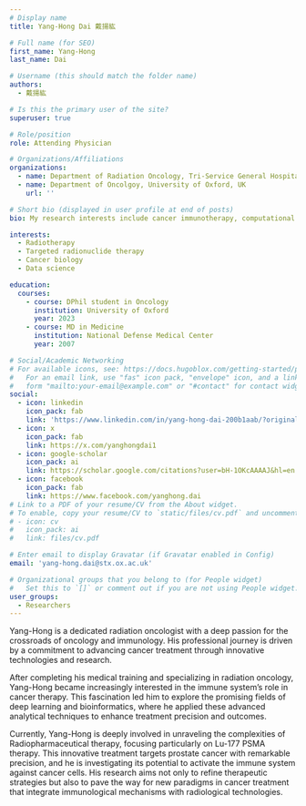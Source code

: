 ```yaml
---
# Display name
title: Yang-Hong Dai 戴揚紘

# Full name (for SEO)
first_name: Yang-Hong
last_name: Dai

# Username (this should match the folder name)
authors:
  - 戴揚紘

# Is this the primary user of the site?
superuser: true

# Role/position
role: Attending Physician

# Organizations/Affiliations
organizations:
  - name: Department of Radiation Oncology, Tri-Service General Hospital, National Defense Medical Center, Taiwan
  - name: Department of Oncolgoy, University of Oxford, UK
    url: ''

# Short bio (displayed in user profile at end of posts)
bio: My research interests include cancer immunotherapy, computational biology and deep learning.

interests:
  - Radiotherapy
  - Targeted radionuclide therapy
  - Cancer biology
  - Data science

education:
  courses:
    - course: DPhil student in Oncology
      institution: University of Oxford
      year: 2023
    - course: MD in Medicine
      institution: National Defense Medical Center
      year: 2007

# Social/Academic Networking
# For available icons, see: https://docs.hugoblox.com/getting-started/page-builder/#icons
#   For an email link, use "fas" icon pack, "envelope" icon, and a link in the
#   form "mailto:your-email@example.com" or "#contact" for contact widget.
social:
  - icon: linkedin
    icon_pack: fab
    link: 'https://www.linkedin.com/in/yang-hong-dai-200b1aab/?originalSubdomain=uk'
  - icon: x
    icon_pack: fab
    link: https://x.com/yanghongdai1
  - icon: google-scholar
    icon_pack: ai
    link: https://scholar.google.com/citations?user=bH-1OKcAAAAJ&hl=en
  - icon: facebook
    icon_pack: fab
    link: https://www.facebook.com/yanghong.dai
# Link to a PDF of your resume/CV from the About widget.
# To enable, copy your resume/CV to `static/files/cv.pdf` and uncomment the lines below.
# - icon: cv
#   icon_pack: ai
#   link: files/cv.pdf

# Enter email to display Gravatar (if Gravatar enabled in Config)
email: 'yang-hong.dai@stx.ox.ac.uk'

# Organizational groups that you belong to (for People widget)
#   Set this to `[]` or comment out if you are not using People widget.
user_groups:
  - Researchers
---
```


Yang-Hong is a dedicated radiation oncologist with a deep passion for the crossroads of oncology and immunology. His professional journey is driven by a commitment to advancing cancer treatment through innovative technologies and research.

After completing his medical training and specializing in radiation oncology, Yang-Hong became increasingly interested in the immune system’s role in cancer therapy. This fascination led him to explore the promising fields of deep learning and bioinformatics, where he applied these advanced analytical techniques to enhance treatment precision and outcomes.

Currently, Yang-Hong is deeply involved in unraveling the complexities of Radiopharmaceutical therapy, focusing particularly on Lu-177 PSMA therapy. This innovative treatment targets prostate cancer with remarkable precision, and he is investigating its potential to activate the immune system against cancer cells. His research aims not only to refine therapeutic strategies but also to pave the way for new paradigms in cancer treatment that integrate immunological mechanisms with radiological technologies.

